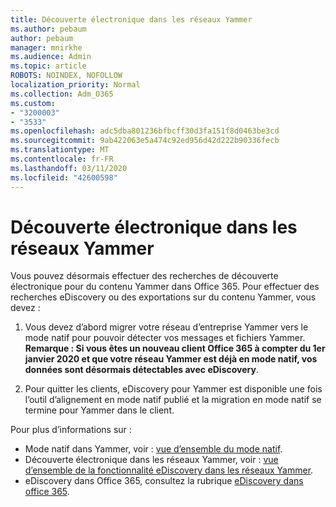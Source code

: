 ```yaml
---
title: Découverte électronique dans les réseaux Yammer
ms.author: pebaum
author: pebaum
manager: mnirkhe
ms.audience: Admin
ms.topic: article
ROBOTS: NOINDEX, NOFOLLOW
localization_priority: Normal
ms.collection: Adm_O365
ms.custom:
- "3200003"
- "3533"
ms.openlocfilehash: adc5dba801236bfbcff30d3fa151f8d0463be3cd
ms.sourcegitcommit: 9ab422063e5a474c92ed956d42d222b90336fecb
ms.translationtype: MT
ms.contentlocale: fr-FR
ms.lasthandoff: 03/11/2020
ms.locfileid: "42600598"
---
```

# <a name="ediscovery-in-yammer-networks"></a>Découverte électronique dans les réseaux Yammer

Vous pouvez désormais effectuer des recherches de découverte électronique pour du contenu Yammer dans Office 365.  Pour effectuer des recherches eDiscovery ou des exportations sur du contenu Yammer, vous devez :

1. Vous devez d’abord migrer votre réseau d’entreprise Yammer vers le mode natif pour pouvoir détecter vos messages et fichiers Yammer. **Remarque : Si vous êtes un nouveau client Office 365 à compter du 1er janvier 2020 et que votre réseau Yammer est déjà en mode natif, vos données sont désormais détectables avec eDiscovery**.

2. Pour quitter les clients, eDiscovery pour Yammer est disponible une fois l’outil d’alignement en mode natif publié et la migration en mode natif se termine pour Yammer dans le client.

Pour plus d’informations sur :

- Mode natif dans Yammer, voir : [vue d’ensemble du mode natif](https://docs.microsoft.com/yammer/configure-your-yammer-network/overview-native-mode).
- Découverte électronique dans les réseaux Yammer, voir : [vue d’ensemble de la fonctionnalité eDiscovery dans les réseaux Yammer](https://docs.microsoft.com/yammer/manage-security-and-compliance/overview-of-ediscovery).
- eDiscovery dans Office 365, consultez la rubrique [eDiscovery dans office 365](https://docs.microsoft.com/microsoft-365/compliance/ediscovery).
